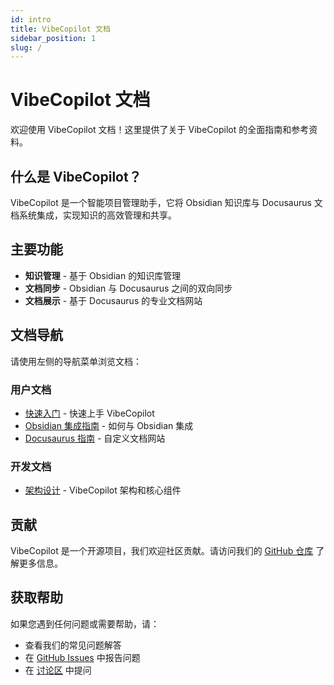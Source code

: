 ```yaml
---
id: intro
title: VibeCopilot 文档
sidebar_position: 1
slug: /
---
```


# VibeCopilot 文档

欢迎使用 VibeCopilot 文档！这里提供了关于 VibeCopilot 的全面指南和参考资料。

## 什么是 VibeCopilot？

VibeCopilot 是一个智能项目管理助手，它将 Obsidian 知识库与 Docusaurus 文档系统集成，实现知识的高效管理和共享。

## 主要功能

- **知识管理** - 基于 Obsidian 的知识库管理
- **文档同步** - Obsidian 与 Docusaurus 之间的双向同步
- **文档展示** - 基于 Docusaurus 的专业文档网站

## 文档导航

请使用左侧的导航菜单浏览文档：

### 用户文档

- [快速入门](user/guides/getting_started.md) - 快速上手 VibeCopilot
- [Obsidian 集成指南](user/tutorials/obsidian/obsidian_integration_guide.md) - 如何与 Obsidian 集成
- [Docusaurus 指南](user/tutorials/docusaurus/docusaurus_guide.md) - 自定义文档网站

### 开发文档

- [架构设计](dev/architecture.md) - VibeCopilot 架构和核心组件

## 贡献

VibeCopilot 是一个开源项目，我们欢迎社区贡献。请访问我们的 [GitHub 仓库](https://github.com/jacobcy/VibeCopilot.md) 了解更多信息。

## 获取帮助

如果您遇到任何问题或需要帮助，请：

- 查看我们的常见问题解答
- 在 [GitHub Issues](https://github.com/jacobcy/VibeCopilot/issues.md) 中报告问题
- 在 [讨论区](https://github.com/jacobcy/VibeCopilot/discussions.md) 中提问
